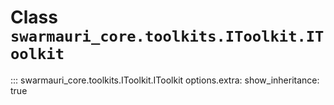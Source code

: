 # Class `swarmauri_core.toolkits.IToolkit.IToolkit`

::: swarmauri_core.toolkits.IToolkit.IToolkit
    options.extra:
      show_inheritance: true

